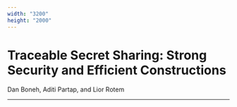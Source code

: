 ```yaml
---
width: "3200"
height: "2000"
---
```




# Traceable Secret Sharing: Strong Security and Efficient Constructions

Dan Boneh, Aditi Partap, and Lior Rotem

---

